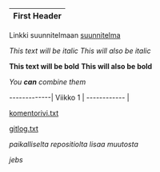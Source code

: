 First Header | 
------------ |

Linkki suunnitelmaan 
[suunnitelma](https://github.com/hunnak/ot-harjoitusty-/blob/master/dokumentointi/suunnitelma.md)

*This text will be italic*
_This will also be italic_

**This text will be bold**
__This will also be bold__

_You **can** combine them_

-------------|
Viikko 1     | 
------------ |

[komentorivi.txt](https://github.com/hunnak/ot-harjoitusty-/blob/master/laskarit/viikko1/komentorivi.txt)
        
        
[gitlog.txt](https://github.com/hunnak/ot-harjoitusty-/blob/master/laskarit/viikko1/gitlog.txt)
      
*paikalliselta repositiolta lisaa muutosta*

*jebs*
